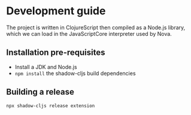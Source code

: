 # Development guide

The project is written in ClojureScript then compiled as a Node.js library, which we can load in the JavaScriptCore interpreter used by Nova.

## Installation pre-requisites

- Install a JDK and Node.js
- `npm install` the shadow-cljs build dependencies

## Building a release

```sh
npx shadow-cljs release extension
```
